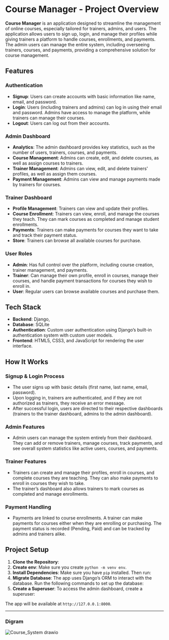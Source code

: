 # Course Manager - Project Overview

**Course Manager** is an application designed to streamline the management of online courses, especially tailored for trainers, admins, and users. The application allows users to sign up, login, and manage their profiles while giving trainers a platform to handle courses, enrollments, and payments. The admin users can manage the entire system, including overseeing trainers, courses, and payments, providing a comprehensive solution for course management.

## Features

### Authentication

- **Signup**: Users can create accounts with basic information like name, email, and password.
- **Login**: Users (including trainers and admins) can log in using their email and password. Admins have access to manage the platform, while trainers can manage their courses.
- **Logout**: Users can log out from their accounts.

### Admin Dashboard

- **Analytics**: The admin dashboard provides key statistics, such as the number of users, trainers, courses, and payments.
- **Course Management**: Admins can create, edit, and delete courses, as well as assign courses to trainers.
- **Trainer Management**: Admins can view, edit, and delete trainers' profiles, as well as assign them courses.
- **Payment Management**: Admins can view and manage payments made by trainers for courses.

### Trainer Dashboard

- **Profile Management**: Trainers can view and update their profiles.
- **Course Enrollment**: Trainers can view, enroll, and manage the courses they teach. They can mark courses as completed and manage student enrollments.
- **Payments**: Trainers can make payments for courses they want to take and track their payment status.
- **Store**: Trainers can browse all available courses for purchase.

### User Roles

- **Admin**: Has full control over the platform, including course creation, trainer management, and payments.
- **Trainer**: Can manage their own profile, enroll in courses, manage their courses, and handle payment transactions for courses they wish to enroll in.
- **User**: Regular users can browse available courses and purchase them.

## Tech Stack

- **Backend**: Django,
- **Database**: SQLite
- **Authentication**: Custom user authentication using Django’s built-in authentication system with custom user models.
- **Frontend**: HTML5, CSS3, and JavaScript for rendering the user interface.

## How It Works

### Signup & Login Process

- The user signs up with basic details (first name, last name, email, password).
- Upon logging in, trainers are authenticated, and if they are not authorized as trainers, they receive an error message.
- After successful login, users are directed to their respective dashboards (trainers to the trainer dashboard, admins to the admin dashboard).

### Admin Features

- Admin users can manage the system entirely from their dashboard. They can add or remove trainers, manage courses, track payments, and see overall system statistics like active users, courses, and payments.

### Trainer Features

- Trainers can create and manage their profiles, enroll in courses, and complete courses they are teaching. They can also make payments to enroll in courses they wish to take.
- The trainer’s dashboard also allows trainers to mark courses as completed and manage enrollments.

### Payment Handling

- Payments are linked to course enrollments. A trainer can make payments for courses either when they are enrolling or purchasing. The payment status is recorded (Pending, Paid) and can be tracked by admins and trainers alike.

## Project Setup

1. **Clone the Repository**:
2. **Create env**:
   Make sure you create `python -m venv env`.
3. **Install Dependencies**:
   Make sure you have `pip` installed. Then run:
4. **Migrate Database**:
   The app uses Django’s ORM to interact with the database. Run the following commands to set up the database:
5. **Create a Superuser**:
   To access the admin dashboard, create a superuser:

The app will be available at `http://127.0.0.1:8000`.

---
### Digram

![Course_System drawio](https://github.com/user-attachments/assets/69330333-0197-4857-a9b7-37ef8a6ae2cf)
